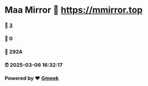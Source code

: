 # Maa Mirror :link: https://mmirror.top 
### :page_facing_up: [3](https://mmirror.top/tag.html) 
### :speech_balloon: 0 
### :hibiscus: 2924 
### :alarm_clock: 2025-03-06 16:32:17 
### Powered by :heart: [Gmeek](https://github.com/Meekdai/Gmeek)
